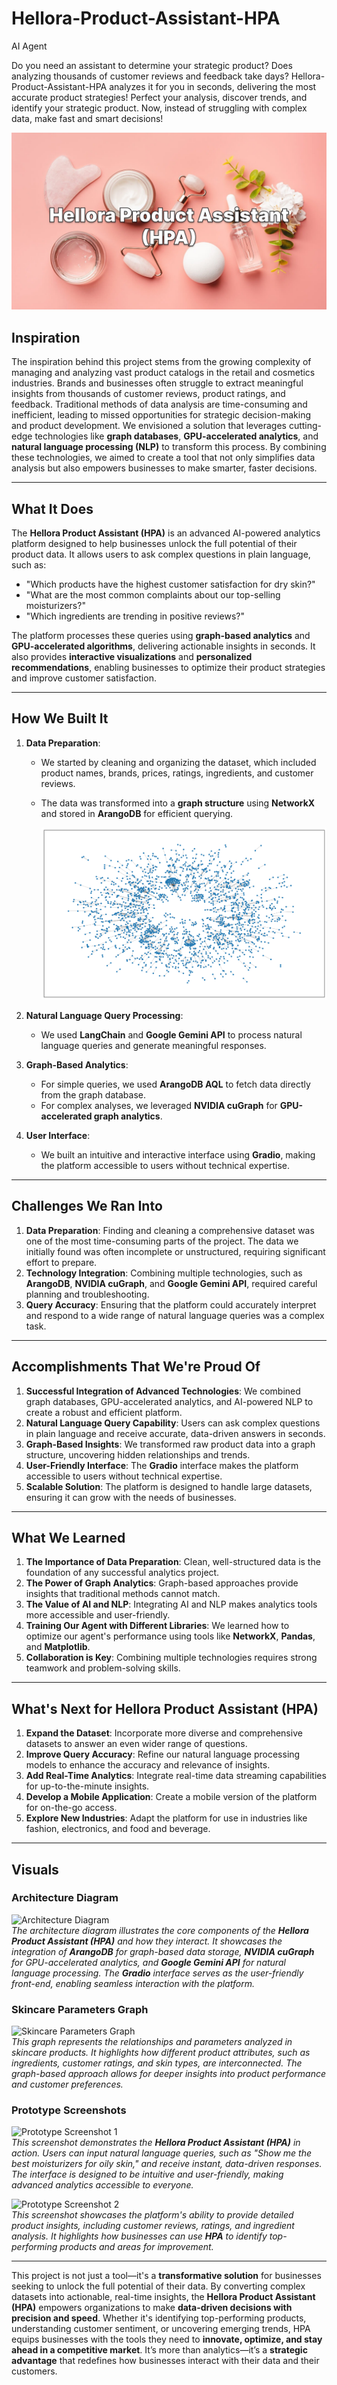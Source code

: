 # Hellora-Product-Assistant-HPA
AI Agent

Do you need an assistant to determine your strategic product? Does analyzing thousands of customer reviews and feedback take days? Hellora-Product-Assistant-HPA analyzes it for you in seconds, delivering the most accurate product strategies! Perfect your analysis, discover trends, and identify your strategic product. Now, instead of struggling with complex data, make fast and smart decisions!

![Inspiration Visual](https://github.com/ProjectsAccounttt/Hellora-Product-Assistant-HPA-/blob/main/WhatsApp%20Image%202025-03-10%20at%2002.35.23_170ab060.jpg)  

## Inspiration

The inspiration behind this project stems from the growing complexity of managing and analyzing vast product catalogs in the retail and cosmetics industries. Brands and businesses often struggle to extract meaningful insights from thousands of customer reviews, product ratings, and feedback. Traditional methods of data analysis are time-consuming and inefficient, leading to missed opportunities for strategic decision-making and product development. We envisioned a solution that leverages cutting-edge technologies like **graph databases**, **GPU-accelerated analytics**, and **natural language processing (NLP)** to transform this process. By combining these technologies, we aimed to create a tool that not only simplifies data analysis but also empowers businesses to make smarter, faster decisions.

---

## What It Does

The **Hellora Product Assistant (HPA)** is an advanced AI-powered analytics platform designed to help businesses unlock the full potential of their product data. It allows users to ask complex questions in plain language, such as:

- "Which products have the highest customer satisfaction for dry skin?"
- "What are the most common complaints about our top-selling moisturizers?"
- "Which ingredients are trending in positive reviews?"

The platform processes these queries using **graph-based analytics** and **GPU-accelerated algorithms**, delivering actionable insights in seconds. It also provides **interactive visualizations** and **personalized recommendations**, enabling businesses to optimize their product strategies and improve customer satisfaction.

---

## How We Built It

1. **Data Preparation**:
   - We started by cleaning and organizing the dataset, which included product names, brands, prices, ratings, ingredients, and customer reviews.
   - The data was transformed into a **graph structure** using **NetworkX** and stored in **ArangoDB** for efficient querying.
  
       ![Data Cleaning Example](https://github.com/ProjectsAccounttt/Hellora-Product-Assistant-HPA-/blob/main/download.png)

2. **Natural Language Query Processing**:
   - We used **LangChain** and **Google Gemini API** to process natural language queries and generate meaningful responses.

3. **Graph-Based Analytics**:
   - For simple queries, we used **ArangoDB AQL** to fetch data directly from the graph database.
   - For complex analyses, we leveraged **NVIDIA cuGraph** for **GPU-accelerated graph analytics**.

4. **User Interface**:
   - We built an intuitive and interactive interface using **Gradio**, making the platform accessible to users without technical expertise.

---

## Challenges We Ran Into

1. **Data Preparation**: Finding and cleaning a comprehensive dataset was one of the most time-consuming parts of the project. The data we initially found was often incomplete or unstructured, requiring significant effort to prepare.
2. **Technology Integration**: Combining multiple technologies, such as **ArangoDB**, **NVIDIA cuGraph**, and **Google Gemini API**, required careful planning and troubleshooting.
3. **Query Accuracy**: Ensuring that the platform could accurately interpret and respond to a wide range of natural language queries was a complex task.

---

## Accomplishments That We're Proud Of

1. **Successful Integration of Advanced Technologies**: We combined graph databases, GPU-accelerated analytics, and AI-powered NLP to create a robust and efficient platform.
2. **Natural Language Query Capability**: Users can ask complex questions in plain language and receive accurate, data-driven answers in seconds.
3. **Graph-Based Insights**: We transformed raw product data into a graph structure, uncovering hidden relationships and trends.
4. **User-Friendly Interface**: The **Gradio** interface makes the platform accessible to users without technical expertise.
5. **Scalable Solution**: The platform is designed to handle large datasets, ensuring it can grow with the needs of businesses.

---

## What We Learned

1. **The Importance of Data Preparation**: Clean, well-structured data is the foundation of any successful analytics project.
2. **The Power of Graph Analytics**: Graph-based approaches provide insights that traditional methods cannot match.
3. **The Value of AI and NLP**: Integrating AI and NLP makes analytics tools more accessible and user-friendly.
4. **Training Our Agent with Different Libraries**: We learned how to optimize our agent's performance using tools like **NetworkX**, **Pandas**, and **Matplotlib**.
5. **Collaboration is Key**: Combining multiple technologies requires strong teamwork and problem-solving skills.

---

## What's Next for Hellora Product Assistant (HPA)

1. **Expand the Dataset**: Incorporate more diverse and comprehensive datasets to answer an even wider range of questions.
2. **Improve Query Accuracy**: Refine our natural language processing models to enhance the accuracy and relevance of insights.
3. **Add Real-Time Analytics**: Integrate real-time data streaming capabilities for up-to-the-minute insights.
4. **Develop a Mobile Application**: Create a mobile version of the platform for on-the-go access.
5. **Explore New Industries**: Adapt the platform for use in industries like fashion, electronics, and food and beverage.

---

## Visuals

### Architecture Diagram
![Architecture Diagram](https://github.com/ProjectsAccounttt/Hellora-Product-Assistant-HPA/blob/main/image.png)  
*The architecture diagram illustrates the core components of the **Hellora Product Assistant (HPA)** and how they interact. It showcases the integration of **ArangoDB** for graph-based data storage, **NVIDIA cuGraph** for GPU-accelerated analytics, and **Google Gemini API** for natural language processing. The **Gradio** interface serves as the user-friendly front-end, enabling seamless interaction with the platform.*

### Skincare Parameters Graph
![Skincare Parameters Graph](https://github.com/ProjectsAccounttt/Hellora-Product-Assistant-HPA/blob/main/skincare.jpeg)  
*This graph represents the relationships and parameters analyzed in skincare products. It highlights how different product attributes, such as ingredients, customer ratings, and skin types, are interconnected. The graph-based approach allows for deeper insights into product performance and customer preferences.*

### Prototype Screenshots
![Prototype Screenshot 1](https://github.com/ProjectsAccounttt/Hellora-Product-Assistant-HPA/blob/main/WhatsApp%20Image%202025-03-10%20at%2002.07.19_f2fbc64b.jpg)  
*This screenshot demonstrates the **Hellora Product Assistant (HPA)** in action. Users can input natural language queries, such as "Show me the best moisturizers for oily skin," and receive instant, data-driven responses. The interface is designed to be intuitive and user-friendly, making advanced analytics accessible to everyone.*

![Prototype Screenshot 2](https://github.com/ProjectsAccounttt/Hellora-Product-Assistant-HPA/blob/main/WhatsApp%20Image%202025-03-10%20at%2002.06.41_bb7471a2.jpg)  
*This screenshot showcases the platform's ability to provide detailed product insights, including customer reviews, ratings, and ingredient analysis. It highlights how businesses can use **HPA** to identify top-performing products and areas for improvement.*

---

This project is not just a tool—it's a **transformative solution** for businesses seeking to unlock the full potential of their data. By converting complex datasets into actionable, real-time insights, the **Hellora Product Assistant (HPA)** empowers organizations to make **data-driven decisions with precision and speed**. Whether it's identifying top-performing products, understanding customer sentiment, or uncovering emerging trends, HPA equips businesses with the tools they need to **innovate, optimize, and stay ahead in a competitive market**. It’s more than analytics—it’s a **strategic advantage** that redefines how businesses interact with their data and their customers.
```
